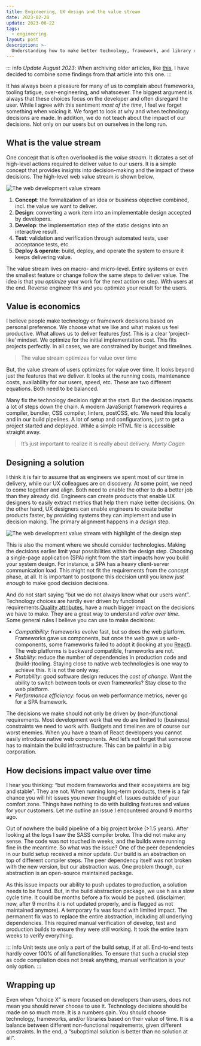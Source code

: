 ```yaml
---
title: Engineering, UX design and the value stream
date: 2023-02-20
update: 2023-06-22
tags:
  - engineering
layout: post
description: >-
  Understanding how to make better technology, framework, and library decisions in front-end development
---
```


::: info
_Update August 2023_: When archiving older articles, like [this](/writing/ux-engineering-alignment), I have decided to combine some findings from that article into this one.
:::

It has always been a pleasure for many of us to complain about frameworks, tooling fatigue, over-engineering, and whatsoever. The biggest argument is always that these choices focus on the developer and often disregard the user. While I agree with this sentiment _most of the time_, I feel we forget something when voicing it. We forget to look at why and when technology decisions are made. In addition, we do not teach about the impact of our decisions. Not only on our users but on ourselves in the long run.

## What is the value stream

One concept that is often overlooked is the _value stream_. It dictates a set of high-level actions required to deliver value to our users. It is a simple concept that provides insights into decision-making and the impact of these decisions. The high-level web value stream is shown below.

![The web development value stream](/img/value-stream.png)

1. **Concept**: the formalization of an idea or business objective combined, incl. the value we want to deliver.
2. **Design**: converting a work item into an implementable design accepted by developers.
3. **Develop**: the implementation step of the static designs into an interactive result.
4. **Test**: validation and verification through automated tests, user acceptance tests, etc.
5. **Deploy & operate**: build, deploy, and operate the system to ensure it keeps delivering value.

The value stream lives on macro- and micro-level. Entire systems or even the smallest feature or change follow the same steps to deliver value. The idea is that you _optimize_ your work for the next action or step. With users at the end. Reverse engineer this and you optimize your result for the users.

## Value is economics

I believe people make technology or framework decisions based on personal preference. We choose what we like and what makes us feel productive. What allows us to deliver features _fast_. This is a clear ‘project-like’ mindset. We optimize for the initial implementation cost. This fits projects perfectly. In all cases, we are constrained by budget and timelines.

> The value stream optimizes for value over time

But, the value stream of users optimizes for value over time. It looks beyond just the features that we deliver. It looks at the running costs, maintenance costs, availability for our users, speed, etc. These are two different equations. Both need to be balanced.

Many fix the technology decision right at the start. But the decision impacts a lot of steps down the chain. A modern JavaScript framework requires a compiler, bundler, CSS compiler, linters, postCSS, etc. We need this locally and in our build pipelines. A lot of setup and configurations, just to get a project started and deployed. While a simple HTML file is accessible straight away.

> It’s just important to realize it is really about delivery. <cite>Marty Cagan</cite>

## Designing a solution

I think it is fair to assume that as engineers we spent most of our time in delivery, while our UX colleagues are on discovery. At some point, we need to come together and align. Both need to enable the other to do a better job than they already did. Engineers can create products that enable UX designers to easily extract metrics that help them make better decisions. On the other hand, UX designers can enable engineers to create better products faster, by providing systems they can implement and use in decision making. The primary alignment happens in a _design_ step.

![The web development value stream with highlight of the design step](/img/value-stream-part-2.png)

This is also the moment where we should consider technologies. Making the decisions earlier limit your possibilities within the design step. Choosing a single-page application (SPA) right from the start impacts how you build your system design. For instance, a SPA has a heavy client-server communication load. This might not fit the requirements from the _concept_ phase, at all. It is important to postpone this decision until you know _just enough_ to make good decision decisions.

And do not start saying “but we do not always know what our users want”. Technology choices are hardly ever driven by functional requirements.[Quality attributes](https://en.wikipedia.org/wiki/List_of_system_quality_attributes), have a much bigger impact on the decisions we have to make. They are a great way to understand _value over time_. Some general rules I believe you can use to make decisions:

- _Compatibility_: frameworks evolve fast, but so does the web platform. Frameworks gave us components, but once the web gave us web-components, some frameworks failed to adopt it (looking at you [React](https://custom-elements-everywhere.com/libraries/react/results/results.html)). The web platforms is backward compatible, frameworks are not.
- _Stability_: reduce the number of dependencies in production code and (build-)tooling. Staying close to native web technologies is one way to achieve this. It is not the only way.
- _Portability_: good software design reduces the _cost of change_. Want the ability to switch between tools or even frameworks? Stay close to the web platform.
- _Performance efficiency_: focus on web performance metrics, never go for a SPA framework.

The decisions we make should not only be driven by (non-)functional requirements. Most development work that we do are limited to (business) constraints we need to work with. Budgets and timelines are of course our worst enemies. When you have a team of React developers you cannot easily introduce native web components. And let’s not forget that someone has to maintain the build infrastructure. This can be painful in a big corporation.

## How decisions impact value over time

I hear you thinking: “but modern frameworks and their ecosystems are big and stable”. They are not. When running long-term products, there is a fair chance you will hit issues you never thought of. Issues outside of your comfort zone. Things have nothing to do with building features and values for your customers. Let me outline an issue I encountered around 9 months ago.

Out of nowhere the build pipeline of a big project broke (>1.5 years). After looking at the logs I saw the SASS compiler broke. This did not make any sense. The code was not touched in weeks, and the builds were running fine in the meantime. So what was the issue? One of the peer dependencies in our build setup received a minor update. Our build is an abstraction on top of different compiler steps. The peer dependency itself was not broken with the new version, but our abstraction was. One problem though, our abstraction is an open-source maintained package.

As this issue impacts our ability to push updates to production, a solution needs to be found. But, in the build abstraction package, we use h as a slow cycle time. It could be months before a fix would be pushed. (disclaimer: now, after 9 months it is not updated properly, and is flagged as not maintained anymore). A temporary fix was found with limited impact. The permanent fix was to replace the entire abstraction, including all underlying dependencies. This required manual verification of develop, test and production builds to ensure they were still working. It took the entire team weeks to verify everything.

::: info
Unit tests use only a part of the build setup, if at all. End-to-end tests hardly cover 100% of all functionalities. To ensure that such a crucial step as code compilation does not break anything, manual verification is your only option.
:::

## Wrapping up

Even when “choice X” is more focused on developers than users, does not mean you should never choose to use it. Technology decisions should be made on so much more. It is a numbers gain. You should choose technology, frameworks, and/or libraries based on their value of time. It is a balance between different non-functional requirements, given different constraints. In the end, a “suboptimal solution is better than no solution at all”.
